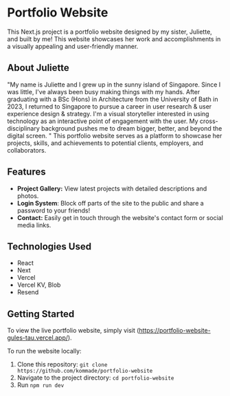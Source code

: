 # Portfolio Website

This Next.js project is a portfolio website designed by my sister, Juliette, and built by me! This website showcases her work and accomplishments in a visually appealing and user-friendly manner.

## About Juliette

"My name is Juliette and I grew up in the sunny island of Singapore. Since I was little, I've always been busy making things with my hands. After graduating with a BSc (Hons) in Architecture from the University of Bath in 2023, I returned to Singapore to pursue a career in user research & user experience design & strategy. I'm a visual storyteller interested in using technology as an interactive point of engagement with the user. My cross-disciplinary background pushes me to dream bigger, better, and beyond the digital screen. "
This portfolio website serves as a platform to showcase her projects, skills, and achievements to potential clients, employers, and collaborators.

## Features

- **Project Gallery:** View latest projects with detailed descriptions and photos.
- **Login System**: Block off parts of the site to the public and share a password to your friends!
- **Contact:** Easily get in touch through the website's contact form or social media links.

## Technologies Used

- React
- Next
- Vercel
- Vercel KV, Blob
- Resend

## Getting Started

To view the live portfolio website, simply visit (https://portfolio-website-gules-tau.vercel.app/).

To run the website locally:

1. Clone this repository: `git clone https://github.com/kommade/portfolio-website`
2. Navigate to the project directory: `cd portfolio-website`
3. Run `npm run dev`

